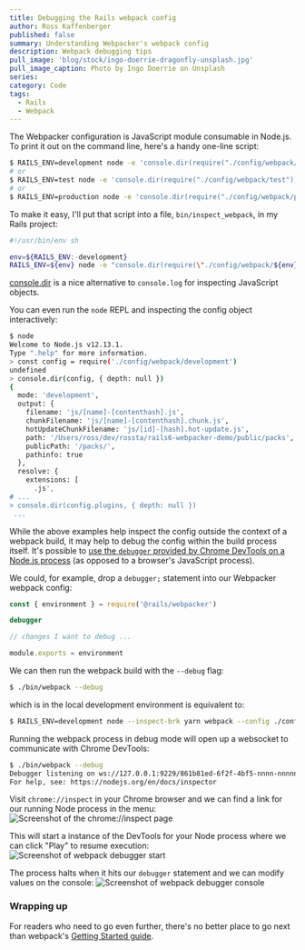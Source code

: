 ```yaml
---
title: Debugging the Rails webpack config
author: Ross Kaffenberger
published: false
summary: Understanding Webpacker's webpack config
description: Webpack debugging tips
pull_image: 'blog/stock/ingo-doerrie-dragonfly-unsplash.jpg'
pull_image_caption: Photo by Ingo Doerrie on Unsplash
series:
category: Code
tags:
  - Rails
  - Webpack
---
```


The Webpacker configuration is JavaScript module consumable in Node.js. To print it out on the command line, here's a handy one-line script:

```sh
$ RAILS_ENV=development node -e 'console.dir(require("./config/webpack/development"), { depth: null })'
# or
$ RAILS_ENV=test node -e 'console.dir(require("./config/webpack/test"), { depth: null })'
# or
$ RAILS_ENV=production node -e 'console.dir(require("./config/webpack/production"), { depth: null })'
```

To make it easy, I'll put that script into a file, `bin/inspect_webpack`, in my Rails project:
```sh
#!/usr/bin/env sh

env=${RAILS_ENV:-development}
RAILS_ENV=${env} node -e "console.dir(require(\"./config/webpack/${env}\"), { depth: null })"
```

[console.dir](https://nodejs.org/api/console.html#console_console_dir_obj_options) is a nice alternative to `console.log` for inspecting JavaScript objects.

You can even run the `node` REPL and inspecting the config object interactively:

```sh
$ node
Welcome to Node.js v12.13.1.
Type ".help" for more information.
> const config = require('./config/webpack/development')
undefined
> console.dir(config, { depth: null })
{
  mode: 'development',
  output: {
    filename: 'js/[name]-[contenthash].js',
    chunkFilename: 'js/[name]-[contenthash].chunk.js',
    hotUpdateChunkFilename: 'js/[id]-[hash].hot-update.js',
    path: '/Users/ross/dev/rossta/rails6-webpacker-demo/public/packs',
    publicPath: '/packs/',
    pathinfo: true
  },
  resolve: {
    extensions: [
      .js',
# ...
> console.dir(config.plugins, { depth: null })
 ...
```

While the above examples help inspect the config outside the context of a webpack build, it may help to debug the config within the build process itself. It's possible to [use the `debugger` provided by Chrome DevTools on a Node.js process](https://medium.com/@paul_irish/debugging-node-js-nightlies-with-chrome-devtools-7c4a1b95ae27) (as opposed to a browser's JavaScript process).

We could, for example, drop a `debugger;` statement into our Webpacker webpack config:

```javascript
const { environment } = require('@rails/webpacker')

debugger

// changes I want to debug ...

module.exports = environment
```

We can then run the webpack build with the `--debug` flag:

```sh
$ ./bin/webpack --debug
```

which is in the local development environment is equivalent to:

```sh
$ RAILS_ENV=development node --inspect-brk yarn webpack --config ./config/webpack/development.js
```

Running the webpack process in debug mode will open up a websocket to communicate with Chrome DevTools:

```sh
$ ./bin/webpack --debug
Debugger listening on ws://127.0.0.1:9229/861b81ed-6f2f-4bf5-nnnn-nnnnnnnnnnnn
For help, see: https://nodejs.org/en/docs/inspector
```

Visit `chrome://inspect` in your Chrome browser and we can find a link for our running Node process in the menu:
![Screenshot of the chrome://inspect page](blog/webpack/chrome-inspect-main.png)

This will start a instance of the DevTools for your Node process where we can click "Play" to resume execution:
![Screenshot of webpack debugger start](blog/webpack/chrome-inspect-webpack-debug-1.png)

The process halts when it hits our `debugger` statement and we can modify values on the console:
![Screenshot of webpack debugger console](blog/webpack/chrome-inspect-webpack-debug-2.png)

### Wrapping up



For readers who need to go even further, there's no better place to go next than webpack's [Getting Started guide](https://webpack.js.org/guides/getting-started/).
